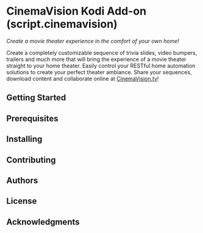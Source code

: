 # CinemaVision Kodi Add-on (script.cinemavision)
*Create a movie theater experience in the comfort of your own home!*

Create a completely customizable sequence of trivia slides, video bumpers, trailers and much more that will bring the experience of a movie theater straight to your home theater. Easily control your RESTful home automation solutions to create your perfect theater ambiance. Share your sequences, download content and collaborate online at [CinemaVision.tv](http://cinemavision.tv/)!

## Getting Started

## Prerequisites

## Installing

## Contributing

## Authors

## License

## Acknowledgments
